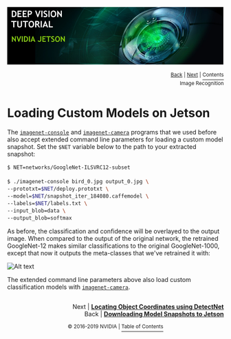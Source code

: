 <img src="https://github.com/dusty-nv/jetson-inference/raw/master/docs/images/deep-vision-header.jpg">
<p align="right"><sup><a href="imagenet-snapshot.md">Back</a> | <a href="detectnet-training.md">Next</a> | </sup><a href="../README.md"><sup>Contents</sup></a>
<br/>
<sup>Image Recognition</sup></p> 

# Loading Custom Models on Jetson

The [`imagenet-console`](imagenet-console/imagenet-console.cpp) and [`imagenet-camera`](imagenet-camera/imagenet-camera.cpp) programs that we used before also accept extended command line parameters for loading a custom model snapshot.  Set the `$NET` variable below to the path to your extracted snapshot:

``` bash
$ NET=networks/GoogleNet-ILSVRC12-subset

$ ./imagenet-console bird_0.jpg output_0.jpg \
--prototxt=$NET/deploy.prototxt \
--model=$NET/snapshot_iter_184080.caffemodel \
--labels=$NET/labels.txt \
--input_blob=data \
--output_blob=softmax
```

As before, the classification and confidence will be overlayed to the output image.  When compared to the output of the original network, the retrained GoogleNet-12 makes similar classifications to the original GoogleNet-1000, except that now it outputs the meta-classes that we've retrained it with:

![Alt text](https://github.com/dusty-nv/jetson-inference/raw/master/docs/images/imagenet-tensorRT-console-bird.png)

The extended command line parameters above also load custom classification models with [`imagenet-camera`](imagenet-camera/imagenet-camera.cpp). 

##
<p align="right">Next | <b><a href="detectnet-training.md">Locating Object Coordinates using DetectNet</a></b>
<br/>
Back | <b><a href="imagenet-snapshot.md">Downloading Model Snapshots to Jetson</a></p>
</b><p align="center"><sup>© 2016-2019 NVIDIA | </sup><a href="../README.md"><sup>Table of Contents</sup></a></p>
